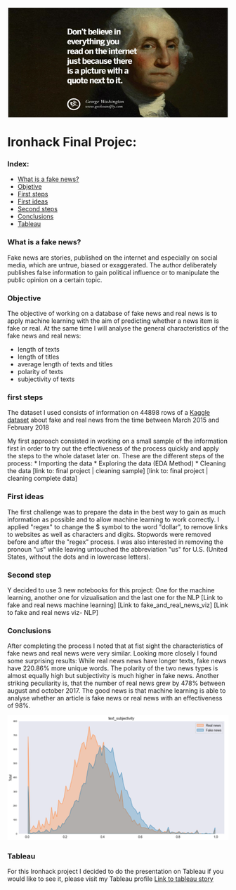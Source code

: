 <p align="center">
 <img align="center" src="images/fake-news-quotes-01-830x467.jpeg" width="500" height="250" />
</p>

# Ironhack Final Projec:

### Index:

* [What is a fake news?](#section1)
* [Objetive](#section2)
* [First steps](#section3)
* [First ideas](#section4)
* [Second steps](#section5)
* [Conclusions](#section6)
* [Tableau](#section7)


<a id='section1'></a>
### What is a fake news?

Fake news are stories, published on the internet and especially on social media, which are untrue, biased or exaggerated. The author deliberately publishes false information to gain political influence or to manipulate the public opinion on a certain topic.

<a id='section2'></a>
### Objective

The objective of working on a database of fake news and real news is to apply machine learning with the aim of predicting whether a news item is fake or real. At the same time I will analyse the general characteristics of the fake news and real news:
* length of texts
* length of titles
* average length of texts and titles 
* polarity of texts
* subjectivity of texts
                                        

<a id='section3'></a>
### first steps

The dataset I used consists of information on 44898 rows of a [Kaggle dataset](https://www.kaggle.com/clmentbisaillon/fake-and-real-news-dataset) about fake and real news from the time between March 2015 and February 2018

My first approach consisted in working on a small sample of the information first in order to try out the effectiveness of the process quickly and apply the steps to the whole dataset later on. These are the different steps of the process:
                       * Importing the data
                       * Exploring the data (EDA Method)
                       * Cleaning the data
                       [link to: final project | cleaning sample]
                       [link to: final project | cleaning complete data]
                               
<a id='section4'></a>
### First ideas
The first challenge was to prepare the data in the best way to gain as much information as possible and to allow machine learning to work correctly. I applied "regex" to change the $ symbol to the word "dollar", to remove links to websites as well as characters and digits. Stopwords were removed before and after the "regex" process. I was also interested in removing the pronoun "us" while leaving untouched the abbreviation "us" for U.S. (United States, without the dots and in lowercase letters).

<a id='section5'></a>
### Second step

Y decided to use 3 new notebooks for this project: One for the machine learning, another one for vizualisation and the last one for the NLP
[Link to fake and real news machine learning]
[Link to fake_and_real_news_viz]
[Link to fake and real news viz- NLP]

### Conclusions
<a id='section6'></a>

After completing the process I noted that at fist sight the characteristics of fake news and real news were very similar. Looking more closely I found some surprising results: While real news news have longer texts, fake news have 220.86% more unique words. The polarity of the two news types is almost equally high but subjectivity is much higher in fake news. Another striking peculiarity is, that the number of real news grew by 478% between august and october 2017. 
The good news is that machine learning is able to analyse whether an article is fake news or real news with an effectiveness of 98%.

<img src="images/text subjectivity.png"/>

### Tableau
<a id='section7'></a>

For this Ironhack project I decided to do the presentation on Tableau if you would like to see it, please visit my Tableau profile [Link to tableau story](https://public.tableau.com/profile/antonio.saleme#!/)



